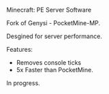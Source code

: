 Minecraft: PE Server Software

Fork of Genysi - PocketMine-MP.

Desgined for server performance.

Features:
- Removes console ticks
- 5x Faster than PocketMine.

In progress.
